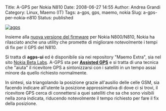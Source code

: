 Title: A-GPS per Nokia N810
Date: 2008-06-27 14:55
Author: Andrea Grandi
Category: Linux, Maemo (IT)
Tags: a-gps, gps, maemo, nokia
Slug: a-gps-per-nokia-n810
Status: published

[![agps]({static}/images/2008/06/agps1.jpg)]()

Insieme alla [nuova versione del firmware](http://maemo.org/news/announcements/view/os2008_feature_upgrade-reflash_your_tablet-for_the_last_time.html)
per Nokia N800/N810, Nokia ha rilasciato anche una utility che promette
di migliorare notevolmente i tempi di fix per il GPS del N810.

Si tratta di **agps-ui** ed è disponibile sia nei repository "Maemo
Extra", sia nel sito [Nokia Beta Labs](http://www.nokia.com/betalabs/agps-tablet). 
A-GPS sta per [**Assisted GPS**](http://it.wikipedia.org/wiki/Assisted_GPS) e si
tratta di una tecnica che "aiuta" il ricevitore GPS a sintonizzarsi con
i satelliti in un tempo assai minore da quello richiesto normalmente.

In sintesi, sia triangolando la posizione grazie all'ausilio delle celle
GSM, sia facendo indicare all'utente la posizione approssimativa di dove
ci si trovi, il ricevitore GPS cerca di connettersi a quei satelliti che
sa che sono visibili nella zona indicata, riducendo notevolmente il
tempo richiesto per fare il fix della posizione.
